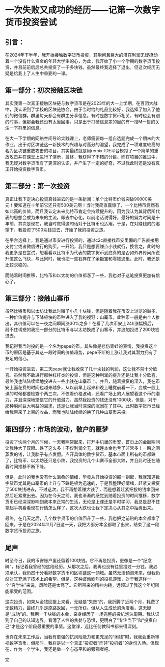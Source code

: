 # **一次失败又成功的经历——记第一次数字货币投资尝试**

## **引言：**

在2024年下半年，我开始接触数字货币投资，其瞬间且巨大的潜在利润无疑撩动着一个没有什么资金的年轻大学生的心，为此，我开始了小一个学期的数字货币投资，并且前前后后总共投资了一千多块钱。虽然最终我选择了退出，但这次经历无疑是给我上了人生中重要的一课。

## **第一部分：初次接触区块链**

其实我第一次真正接触区块链与数字货币是在2023年的大一上学期，在百团大战中，我认识到了学校的区块链协会，由于当时给的礼品比较好，我选择了加入了他们的微信群。群里每天都会有群主分享信息，有时是数字货币相关，有时也会有别的时事，但那会我还没有太当回事，只是出于打破信息差的目的有一搭M一搭的关注一下群里的信息。

在大一下学期的网络空间导论实践课上，老师需要每一组自选题完成一个期末的大作业，出于对区块链这一新技术的兴趣与对高分的渴望，我完成了一项难度较高的名为区块链重放攻击的项目，其实最终就是用remix-IDE平台模拟了一个简单的重放攻击并在课堂上进行了演示，最终，我获得了不错的分数。而在项目的推进中，我无疑对数字货币有了更深的认识，并产生了一定的好奇，不过我此时还是没有真正开始投资数字货币。

## **第二部分：第一次投资**

真正让我下定决心投资真钱进去的是一条新闻：单个比特币价钱突破90000美元！要知道在十年前它还只有500美元啊！当时我简直震惊了，一个比特币竟然有如此高的价值，而且我认定未来比特币肯定会持续提升的，因为我认为其背后所代表的思想会成为未来的主流，即去中心化。以前老话说得好，最好的努力时间是十年前，其次是现在，我当时觉得这句话对于比特币也适用。于是，在对赚钱的的渴望下，我投资了500块钱进去，开始了我的投资之旅。

在平台选择上，我是通过币安进行投资的，通过c2c直接找币安里面的广告直接用支付宝或者微信进行的购买。一开始，我只是想要赚点小钱就行，换言之，此时的我更多是在尝试，想看看以比特币为代表的数字货币到底真的是否如外界传闻所说升值这么飞快，与此同时，我也把一些钱存在了余额宝和零钱通里。此时，我还是比较求稳的。

而随着时间推移，比特币和以太坊的价值都涨了一些，我也对于这笔投资更加有信心了。

## **第三部分：接触山寨币**

虽然比特币和以太坊让我此时赚了小几十块钱，但是随着我在币安上浏览的越多，一种价值提升与下降极快的币种进入了我的视野：山寨币。此种币一般是由个人推出，其价值可以在一夜之间瞬间涨30%之多！在看了几次币安上24h涨幅榜后，耐不住诱惑的我把一部分的比特币与以太坊换成了山寨币，并追加投进了200块钱进去。

我记得我当时投的是一个名为pepe的币，其头像是悲伤青蛙的表情，我投资这个币的原因是基于其这一段时间的价值趋势，pepe不断的上涨让我对其潜力拥有了充足的信心。

一开始投资进去，第二天pepe就让我收获了几十块钱的利润，这让我不禁十分欣喜。虽然我不敢进行那种杠杆类的投资，但是这种利润的提升还是让我十分欣喜，最终我也陆陆续续地投进去一些小钱在山寨币上。并且，随着投资的深入，我在币安上面花费的时间也越来越多，从以前早上起来和晚上睡觉前看一下，变成一般上课的时候都要检查个两三次，不仅看价格波动，还看广场上的人展望着这个币的潜力，并且深深地坚信它的升值潜力。虽然我投资的钱还没有1000块，但是，对于那种瞬间巨大利益的渴求，还是让我当时深深的沉溺在了其中。此时数字货币已经给我带来了上百的收益，而我也陆陆续续的换了几种山寨币来投。

## **第四部分：市场的波动，散户的噩梦**

投资了快两个月的时候，一天我照常起来，打开手机里的币安，首页上的金额瞬间让我睁大了双眼。跌了这么多！不仅利润全无，就连本金也亏了非常多！一瞬之间蒸发的钱，让我脑子有点发懵。点开具体的数字货币，基本市面上所有的币都跌了，比特币、以太坊还只是小跌，我投资的几个山寨币全部大跌，并且此时还在随着时间推移不断下降。

但是，此时的我也没有什么沮桑的情绪，毕竟从开始投资的那一刻起，我就知道数字货币尤其是山寨币的上升与下跌是极为迅速的，于是我整理好情绪，赶紧又投资了500块钱进去，不过这次，我不再想着赚大钱了，而是想着赶紧把投的钱拿回来然后赶紧撤出去。因为在今天之前，我也渐渐的感觉到随着投资的时间推移，数字货币已经深深影响到我本来正常的生活，无论是上课还是平时学习，我总是忍不住拿起手机看看现在行情怎么样了，这次大跌也让我下定决心从其之中抽离出来。

最终，在几天之后，几个数字货币的价值回升了一些，我也把之前赔的本金都拿了回来。于是在2024年11月7日这一天，我把大部分本金都取了出来，结束了这一段数字货币投资之旅。

## **尾声**

时至今日，我的币安账户里还留着100块钱。它不再是投资，更像是一个“纪念碑”，标记着我曾经的这段经历。从那次之后，我再也没有往里投过一分钱。我必须承认，我仍然十分看好数字货币和区块链这一领域。虽然无法预测未来，但我仍然对其充满了技术上的希望。但是，这种波动剧烈的投机游戏，对于我这样一个“穷学生”来说，风险还是太高了。它所带来的精神内耗，远超过了我这个年纪所能承受的范围。

这次投资，如果从金钱回报上来看，无疑是“失败”的。我折腾了近两个月，耗费了无数精力，最终几乎是原路返回，一无所获。但从人生成长的角度看，这无疑是“成功”的。我用一千块钱的本金，亲身经历了一场完整的投机泡沫周期。我认识到了自己的认知边界，看清了人性的贪婪与恐惧，更明白了“专注当下”和“投资自己”才是这个阶段最重要的事情。这堂课，远比任何教科书都来得深刻。

也许在未来工作后，当我有更强的抗风险能力和更充足的“闲钱”时，我我会重新审视数字货币，但那时，我将是以一个真正“投资者”而非“投机者”的身份入场。但现在，作为一个学生，我还是做一个心态平和的旁观者吧。

完
